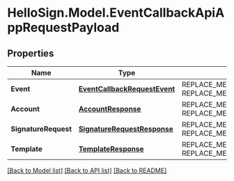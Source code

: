 # HelloSign.Model.EventCallbackApiAppRequestPayload

## Properties

Name | Type | Description | Notes
------------ | ------------- | ------------- | -------------
**Event** | [**EventCallbackRequestEvent**](EventCallbackRequestEvent.md) | REPLACE_ME_WITH_DESCRIPTION_BEGIN  REPLACE_ME_WITH_DESCRIPTION_END | 
**Account** | [**AccountResponse**](AccountResponse.md) | REPLACE_ME_WITH_DESCRIPTION_BEGIN  REPLACE_ME_WITH_DESCRIPTION_END | [optional] 
**SignatureRequest** | [**SignatureRequestResponse**](SignatureRequestResponse.md) | REPLACE_ME_WITH_DESCRIPTION_BEGIN  REPLACE_ME_WITH_DESCRIPTION_END | [optional] 
**Template** | [**TemplateResponse**](TemplateResponse.md) | REPLACE_ME_WITH_DESCRIPTION_BEGIN  REPLACE_ME_WITH_DESCRIPTION_END | [optional] 

[[Back to Model list]](../README.md#documentation-for-models) [[Back to API list]](../README.md#documentation-for-api-endpoints) [[Back to README]](../README.md)

